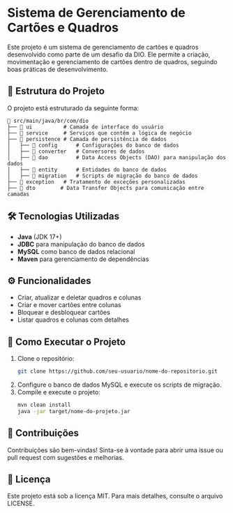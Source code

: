 # Sistema de Gerenciamento de Cartões e Quadros

Este projeto é um sistema de gerenciamento de cartões e quadros desenvolvido como parte de um desafio da DIO. Ele permite a criação, movimentação e gerenciamento de cartões dentro de quadros, seguindo boas práticas de desenvolvimento.

## 📁 Estrutura do Projeto

O projeto está estruturado da seguinte forma:

```
📂 src/main/java/br/com/dio
├── 📂 ui          # Camada de interface do usuário
├── 📂 service     # Serviços que contêm a lógica de negócio
├── 📂 persistence # Camada de persistência de dados
│   ├── 📂 config      # Configurações do banco de dados
│   ├── 📂 converter   # Conversores de dados
│   ├── 📂 dao         # Data Access Objects (DAO) para manipulação dos dados
│   ├── 📂 entity      # Entidades do banco de dados
│   ├── 📂 migration   # Scripts de migração do banco de dados
├── 📂 exception   # Tratamento de exceções personalizadas
├── 📂 dto        # Data Transfer Objects para comunicação entre camadas
```

## 🛠 Tecnologias Utilizadas
- **Java** (JDK 17+)
- **JDBC** para manipulação do banco de dados
- **MySQL** como banco de dados relacional
- **Maven** para gerenciamento de dependências

## ⚙️ Funcionalidades
- Criar, atualizar e deletar quadros e colunas
- Criar e mover cartões entre colunas
- Bloquear e desbloquear cartões
- Listar quadros e colunas com detalhes


## 🚀 Como Executar o Projeto
1. Clone o repositório:
   ```sh
   git clone https://github.com/seu-usuario/nome-do-repositorio.git
   ```
2. Configure o banco de dados MySQL e execute os scripts de migração.
3. Compile e execute o projeto:
   ```sh
   mvn clean install
   java -jar target/nome-do-projeto.jar
   ```

## 📌 Contribuições
Contribuições são bem-vindas! Sinta-se à vontade para abrir uma issue ou pull request com sugestões e melhorias.

## 📝 Licença
Este projeto está sob a licença MIT. Para mais detalhes, consulte o arquivo LICENSE.

